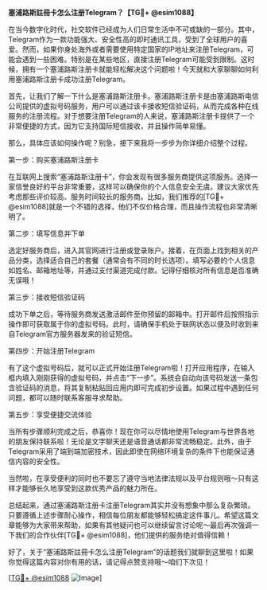 **塞浦路斯註冊卡怎么注册Telegram？【TG💪+ @esim1088】**

在当今数字化时代，社交软件已经成为人们日常生活中不可或缺的一部分。其中，Telegram作为一款功能强大、安全性高的即时通讯工具，受到了全球用户的喜爱。然而，如果你身处海外或者需要使用特定国家的IP地址来注册Telegram，可能会遇到一些困难。特别是在某些地区，直接注册Telegram可能受到限制。这时候，拥有一个塞浦路斯注册卡就能轻松解决这个问题啦！今天就和大家聊聊如何利用塞浦路斯注册卡成功注册Telegram。

首先，让我们了解一下什么是塞浦路斯注册卡。塞浦路斯注册卡是由塞浦路斯电信公司提供的虚拟号码服务，用户可以通过该卡接收短信验证码，从而完成各种在线服务的注册流程。对于想要注册Telegram的人来说，塞浦路斯注册卡提供了一个非常便捷的方式，因为它支持国际短信接收，并且操作简单易懂。

那么，具体应该如何操作呢？别急，接下来我将一步步为你详细介绍整个过程。

第一步：购买塞浦路斯注册卡

在互联网上搜索“塞浦路斯注册卡”，你会发现有很多服务商提供这项服务。选择一家信誉良好的平台非常重要，这样可以确保你的个人信息安全无虞。建议大家优先考虑那些评价较高、服务时间较长的服务商。比如，我们推荐的[TG💪+ @esim1088]就是一个不错的选择，他们不仅价格合理，而且操作流程也非常清晰明了。

第二步：填写信息并下单

选定好服务商后，进入其官网进行注册或登录账户。接着，在页面上找到相关的产品分类，选择适合自己的套餐（通常会有不同的时长选项）。填写必要的个人信息如姓名、邮箱地址等，并通过支付渠道完成付款。记得仔细核对所有信息是否准确无误哦！

第三步：接收短信验证码

成功下单之后，等待服务商发送激活邮件至你预留的邮箱中。打开邮件后按照指示操作即可获取属于你的虚拟号码。此时，请确保手机处于联网状态以便及时收到来自Telegram官方服务器发来的验证短信。

第四步：开始注册Telegram

有了这个虚拟号码后，就可以正式开始注册Telegram啦！打开应用程序，在输入框内填入刚刚获得的虚拟号码，并点击“下一步”。系统会自动向该号码发送一条包含验证码的消息，将其复制粘贴回应用内即可完成初步设置。如果过程中遇到任何问题，都可以随时联系客服寻求帮助。

第五步：享受便捷交流体验

当所有步骤顺利完成之后，恭喜你！现在你可以尽情地使用Telegram与世界各地的朋友保持联系啦！无论是文字聊天还是语音通话都非常流畅稳定。此外，由于Telegram采用了端到端加密技术，因此即使在网络环境复杂的条件下也能保证通信内容的安全性。

当然啦，在享受便利的同时也不要忘了遵守当地法律法规以及平台规则哦～只有这样才能够长久地享受到这款优秀产品的魅力所在。

总结起来，通过塞浦路斯注册卡注册Telegram其实并没有想象中那么复杂繁琐。只要遵循上述步骤耐心操作，相信每位朋友都能够轻松搞定这件事儿。希望这篇文章能够为大家带来帮助，如果有其他疑问也可以继续留言讨论呢～最后再次强调一下我们的合作伙伴[TG💪+ @esim1088]，他们提供的服务绝对值得信赖！

好了，关于“塞浦路斯註冊卡怎么注册Telegram”的话题我们就聊到这里啦！如果你觉得这篇内容对你有用的话，请记得点赞支持哦～咱们下次见！

[[TG💪+ @esim1088](https://t.me/s/esim1088) ![Image](https://i.postimg.cc/4NQfJmqS/Snipaste-2025-05-13-00-14-12.png)]